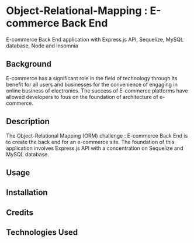 # Object-Relational-Mapping : E-commerce Back End
E-commerce Back End application with Express.js API, Sequelize, MySQL database, Node and Insomnia

## Background
E-commerce has a significant role in the field of technology through its benefit for all users and businesses for the convenience of engaging in online business of electronics. The success of E-commerce platforms have allowed developers to fous on the foundation of architecture of e-commerce. 

## Description
The Object-Relational Mapping (ORM) challenge : E-commerce Back End is to create the back end for an e-commerce site. The foundation of this application involves Express.js API with a concentration on Sequelize and MySQL database.

## Usage 

## Installation

## Credits

## Technologies Used

